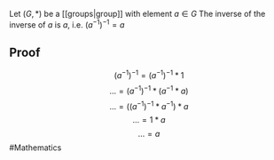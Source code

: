 Let $(G,*)$ be a [[groups|group]] with element $a\in G$
The inverse of the inverse of $a$ is $a$, i.e. $(a^{-1})^{-1}=a$
## Proof
$$
(a^{-1})^{-1}=(a^{-1})^{-1}*1
$$
$$
\dots = (a^{-1})^{-1}*(a^{-1}*a)
$$
$$
\dots = ((a^{-1})^{-1}*a^{-1})*a
$$
$$
\dots = 1*a
$$
$$
\dots = a
$$
#Mathematics